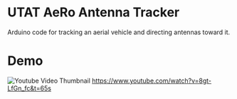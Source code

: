 # UTAT AeRo Antenna Tracker

Arduino code for tracking an aerial vehicle and directing antennas toward it.

# Demo

![Youtube Video Thumbnail](https://pasteboard.co/UyfKiA402tY4.png?o=1)
https://www.youtube.com/watch?v=8gt-LfGn_fc&t=65s
